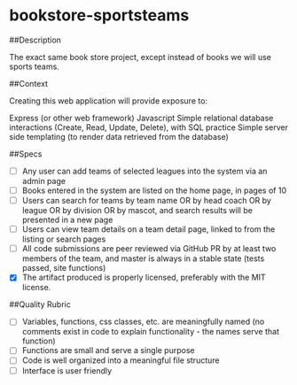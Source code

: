 # bookstore-sportsteams

##Description

The exact same book store project, except instead of books we will use sports teams.

##Context

Creating this web application will provide exposure to:

Express (or other web framework)
Javascript
Simple relational database interactions (Create, Read, Update, Delete), with SQL practice
Simple server side templating (to render data retrieved from the database)

##Specs

- [ ] Any user can add teams of selected leagues into the system via an admin page
- [ ] Books entered in the system are listed on the home page, in pages of 10
- [ ] Users can search for teams by team name OR by head coach OR by league OR by division OR by mascot, and search results will be presented in a new page
- [ ] Users can view team details on a team detail page, linked to from the listing or search pages
- [ ] All code submissions are peer reviewed via GitHub PR by at least two members of the team, and master is always in a   stable state (tests passed, site functions)
- [X] The artifact produced is properly licensed, preferably with the MIT license.

##Quality Rubric

- [ ] Variables, functions, css classes, etc. are meaningfully named (no comments exist in code to explain functionality - the names serve that function)
- [ ] Functions are small and serve a single purpose
- [ ] Code is well organized into a meaningful file structure
- [ ] Interface is user friendly
